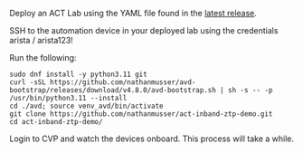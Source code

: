 Deploy an ACT Lab using the YAML file found in the [latest release](https://github.com/nathanmusser/act-inband-ztp-demo/releases/latest). 

SSH to the automation device in your deployed lab using the credentials arista / arista123! 

Run the following: 

```
sudo dnf install -y python3.11 git
curl -sSL https://github.com/nathanmusser/avd-bootstrap/releases/download/v4.8.0/avd-bootstrap.sh | sh -s -- -p /usr/bin/python3.11 --install
cd ./avd; source venv_avd/bin/activate
git clone https://github.com/nathanmusser/act-inband-ztp-demo.git
cd act-inband-ztp-demo/
```

Login to CVP and watch the devices onboard. This process will take a while.
